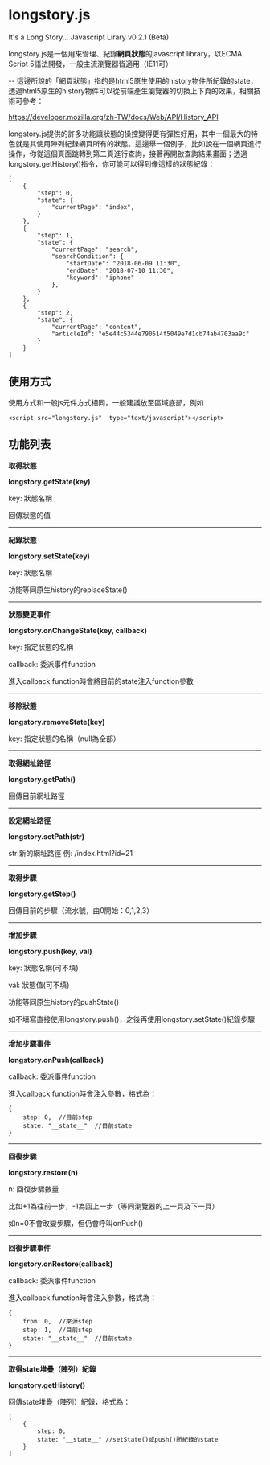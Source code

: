 # longstory.js
It's a Long Story... Javascript Lirary v0.2.1 (Beta)

longstory.js是一個用來管理、紀錄**網頁狀態**的javascript library，以ECMA Script 5語法開發，一般主流瀏覽器皆適用（IE11可）

-- 這邊所說的「網頁狀態」指的是html5原生使用的history物件所紀錄的state，透過html5原生的history物件可以從前端產生瀏覽器的切換上下頁的效果，相關技術可參考：

https://developer.mozilla.org/zh-TW/docs/Web/API/History_API

longstory.js提供的許多功能讓狀態的操控變得更有彈性好用，其中一個最大的特色就是其使用陣列紀錄網頁所有的狀態。這邊舉一個例子，比如說在一個網頁進行操作，你從這個頁面跳轉到第二頁進行查詢，接著再開啟查詢結果畫面；透過longstory.getHistory()指令，你可能可以得到像這樣的狀態紀錄：

    [
    	{
    		"step": 0,
    		"state": {
    			"currentPage": "index",
    		}
    	},
    	{
    		"step": 1,
    		"state": {
    			"currentPage": "search",
    			"searchCondition": {
    				"startDate": "2018-06-09 11:30",
    				"endDate": "2018-07-10 11:30",
    				"keyword": "iphone"
    			},
    		}
    	},
    	{
    		"step": 2,
    		"state": {
    			"currentPage": "content",
    			"articleId": "e5e44c5344e790514f5049e7d1cb74ab4703aa9c"
    		}
    	}
    ]

## 使用方式

使用方式和一般js元件方式相同，一般建議放至<body>區域底部，例如

    <script src="longstory.js"  type="text/javascript"></script>

## 功能列表




**取得狀態**

 **longstory.getState(key)**
 
key: 狀態名稱

回傳狀態的值

---

**紀錄狀態**

**longstory.setState(key)**

key: 狀態名稱

功能等同原生history的replaceState()

---

**狀態變更事件**

**longstory.onChangeState(key, callback)**

key: 指定狀態的名稱

callback: 委派事件function

進入callback function時會將目前的state注入function參數

---

**移除狀態**

**longstory.removeState(key)**

key: 指定狀態的名稱（null為全部）

---

**取得網址路徑**

**longstory.getPath()**

回傳目前網址路徑

---

**設定網址路徑**

**longstory.setPath(str)**

str:新的網址路徑 例: /index.html?id=21

---

**取得步驟**

**longstory.getStep()**

回傳目前的步驟（流水號，由0開始：0,1,2,3）

---

**增加步驟**

**longstory.push(key, val)**

key: 狀態名稱(可不填)

val: 狀態值(可不填)

功能等同原生history的pushState()

如不填寫直接使用longstory.push()，之後再使用longstory.setState()紀錄步驟

---

**增加步驟事件**

**longstory.onPush(callback)**

callback: 委派事件function

進入callback function時會注入參數，格式為：

    {
        step: 0,  //目前step
        state: "__state__"  //目前state
    }

---

**回復步驟**

**longstory.restore(n)**

n: 回復步驟數量

比如+1為往前一步，-1為回上一步（等同瀏覽器的上一頁及下一頁）

如n=0不會改變步驟，但仍會呼叫onPush()

---

**回復步驟事件**

**longstory.onRestore(callback)**

callback: 委派事件function

進入callback function時會注入參數，格式為：

    {
        from: 0,  //來源step
        step: 1,  //目前step
        state: "__state__"  //目前state
    }

---

**取得state堆疊（陣列）紀錄**

**longstory.getHistory()**

回傳state堆疊（陣列）紀錄，格式為：

    [
        {
            step: 0,
            state: "__state__" //setState()或push()所紀錄的state
        }
    ]
